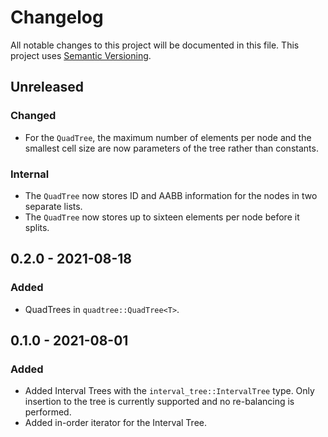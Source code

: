 # Changelog

All notable changes to this project will be documented in this file.
This project uses [Semantic Versioning](https://semver.org/spec/v2.0.0.html).

## Unreleased

### Changed

- For the `QuadTree`, the maximum number of elements per node and the smallest cell size
  are now parameters of the tree rather than constants.

### Internal

- The `QuadTree` now stores ID and AABB information for the nodes in two separate lists.
- The `QuadTree` now stores up to sixteen elements per node before it splits.

## 0.2.0 - 2021-08-18

### Added

- QuadTrees in `quadtree::QuadTree<T>`.

## 0.1.0 - 2021-08-01

### Added

- Added Interval Trees with the `interval_tree::IntervalTree` type. Only
  insertion to the tree is currently supported and no re-balancing is performed.
- Added in-order iterator for the Interval Tree.
